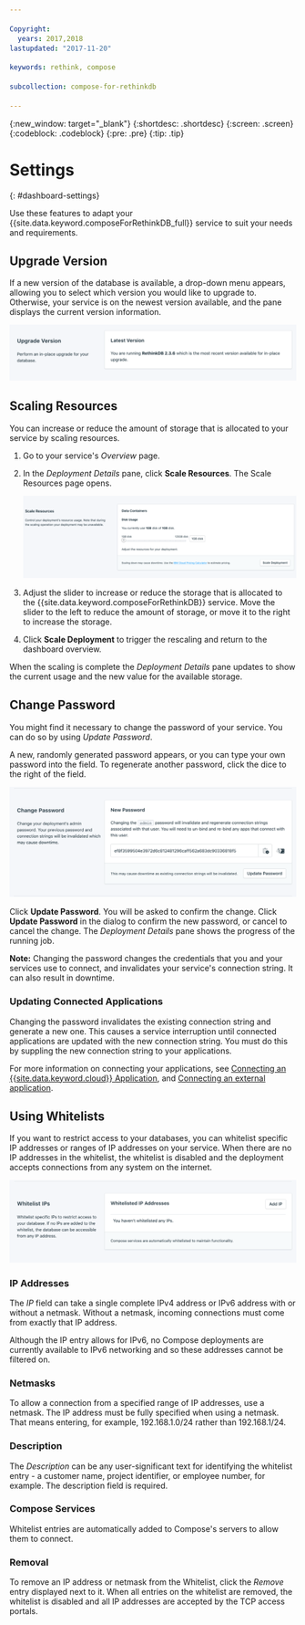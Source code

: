 ```yaml
---

Copyright:
  years: 2017,2018
lastupdated: "2017-11-20"

keywords: rethink, compose

subcollection: compose-for-rethinkdb

---
```


{:new_window: target="_blank"}
{:shortdesc: .shortdesc}
{:screen: .screen}
{:codeblock: .codeblock}
{:pre: .pre}
{:tip: .tip}

# Settings
{: #dashboard-settings}

Use these features to adapt your {{site.data.keyword.composeForRethinkDB_full}} service to suit your needs and requirements.


## Upgrade Version

If a new version of the database is available, a drop-down menu appears, allowing you to select which version you would like to upgrade to. Otherwise, your service is on the newest version available, and the pane displays the current version information.

![The Version pane](./images/rethink-version-show.png "The Version pane")


## Scaling Resources

You can increase or reduce the amount of storage that is allocated to your service by scaling resources.

1. Go to your service's _Overview_ page.
2. In the _Deployment Details_ pane, click **Scale Resources**. The Scale Resources page opens.

    ![The Scale Resources page](./images/rethink-scale-show.png "The Scale Resources page")

3. Adjust the slider to increase or reduce the storage that is allocated to the {{site.data.keyword.composeForRethinkDB}} service. Move the slider to the left to reduce the amount of storage, or move it to the right to increase the storage.
4. Click **Scale Deployment** to trigger the rescaling and return to the dashboard overview. 

When the scaling is complete the _Deployment Details_ pane updates to show the current usage and the new value for the available storage.


## Change Password

You might find it necessary to change the password of your service. You can do so by using _Update Password_. 

A new, randomly generated password appears, or you can type your own password into the field. To regenerate another password, click the dice to the right of the field. 
  
![Updating the RethinkDB password](./images/rethink-update-password.png "The automatic password generator")

Click **Update Password**. You will be asked to confirm the change. Click **Update Password** in the dialog to confirm the new password, or cancel to cancel the change. The _Deployment Details_ pane shows the progress of the running job.

**Note:** Changing the password changes the credentials that you and your services use to connect, and invalidates your service's connection string. It can also result in downtime.

### Updating Connected Applications
Changing the password invalidates the existing connection string and generate a new one. This causes a service interruption until connected applications are updated with the new connection string. You must do this by suppling the new connection string to your applications.

For more information on connecting your applications, see [Connecting an {{site.data.keyword.cloud}} Application](/docs/ComposeForRethinkDB?topic=compose-for-rethinkdb-ibmcloud-cf-app), and [Connecting an external application](/docs/ComposeForRethinkDB?topic=compose-for-rethinkdb-external-app).


## Using Whitelists

If you want to restrict access to your databases, you can whitelist specific IP addresses or ranges of IP addresses on your service. When there are no IP addresses in the whitelist, the whitelist is disabled and the deployment accepts connections from any system on the internet.

![Whitelisting IP addresses](./images/rethink-whitelist-show.png "The whitelist fields.")

### IP Addresses
The *IP* field can take a single complete IPv4 address or IPv6 address with or without a netmask. Without a netmask, incoming connections must come from exactly that IP address. 

Although the IP entry allows for IPv6, no Compose deployments are currently available to IPv6 networking and so these addresses cannot be filtered on.

### Netmasks
To allow a connection from a specified range of IP addresses, use a netmask. The IP address must be fully specified when using a netmask. That means entering, for example, 192.168.1.0/24 rather than 192.168.1/24.

### Description
The *Description* can be any user-significant text for identifying the whitelist entry - a customer name, project identifier, or employee number, for example. The description field is required.

### Compose Services
Whitelist entries are automatically added to Compose's servers to allow them to connect.

### Removal
To remove an IP address or netmask from the Whitelist, click the *Remove* entry displayed next to it.
When all entries on the whitelist are removed, the whitelist is disabled and all IP addresses are accepted by the TCP access portals. 
